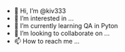 - 👋 Hi, I’m @kiv333
- 👀 I’m interested in ...
- 🌱 I’m currently learning QA in Pyton
- 💞️ I’m looking to collaborate on ...
- 📫 How to reach me ...

<!---
kiv333/kiv333 is a ✨ special ✨ repository because its `README.md` (this file) appears on your GitHub profile.
You can click the Preview link to take a look at your changes.
--->
